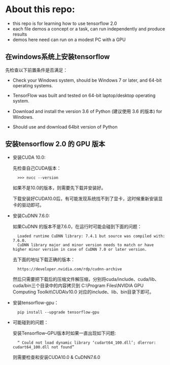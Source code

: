 # About this repo:
    
* this repo is for learning how to use tensorflow 2.0 
* each file demos a concept or a task, can run independently and produce results
* demos here need can run on a modest PC with a GPU

## 在windows系统上安装tensorflow 

先检查以下前置条件是否满足：

* Check your Windows system, should be Windows 7 or later, and 64-bit operating systems.

* TensorFlow was built and tested on 64-bit laptop/desktop operating system.

* Download and install the version 3.6 of Python (建议使用 3.6 的版本) for Windows.

* Should use and download 64bit version of Python

## 安装tensorflow 2.0 的 GPU 版本

* 安装CUDA 10.0:

	先检查自己CUDA版本：

		>>> nvcc --version
		
	如果不是10.0的版本，则需要先下载并安装好。

	下载安装好CUDA10.0后，有可能发现系统找不到了显卡，这时候重新安装显卡的驱动即可。

* 安装CuDNN 7.6.0:

	如果CuDNN 的版本不是7.6.0，在运行时可能会碰到下面的问题：

		Loaded runtime CuDNN library: 7.4.1 but source was compiled with: 7.6.0.  
		CuDNN library major and minor version needs to match or have higher minor version in case of CuDNN 7.0 or later version. 
		
	去下面的地址下载正确的版本：

		https://developer.nvidia.com/rdp/cudnn-archive
		
	然后只需要把下载后的压缩文件解压缩，分别将cuda/include、cuda/lib、cuda/bin三个目录中的内容拷贝到 C:\Program Files\NVIDIA GPU Computing Toolkit\CUDA\v10.0 对应的include、lib、bin目录下即可。


* 安装tensorflow-gpu：

		pip install --upgrade tensorflow-gpu

* 可能碰到的问题：

	安装Tensorflow–GPU版本时如果一直出现如下问题:

		“ Could not load dynamic library ‘cudart64_100.dll’; dlerror: cudart64_100.dll not found”
		
	则需要检查和安装CUDA10.0 & CuDNN7.6.0
